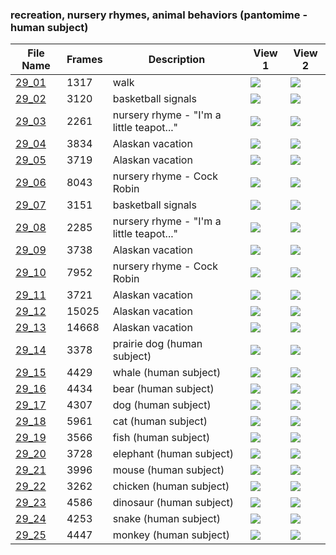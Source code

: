 ### recreation, nursery rhymes, animal behaviors (pantomime - human subject)
|File Name|Frames|Description|View 1|View 2|
|-|-|-|-|-|
|[29_01](https://github.com/Shriinivas/cmubvh/raw/main/Sequence-020-029/29/Data/29_01.zip)|1317|walk|<img src="https://github.com/Shriinivas/cmubvhgifs/blob/main/Sequence-020-029/29/29_01_0.gif"/>|<img src="https://github.com/Shriinivas/cmubvhgifs/blob/main/Sequence-020-029/29/29_01_1.gif"/>|
|[29_02](https://github.com/Shriinivas/cmubvh/raw/main/Sequence-020-029/29/Data/29_02.zip)|3120|basketball signals|<img src="https://github.com/Shriinivas/cmubvhgifs/blob/main/Sequence-020-029/29/29_02_0.gif"/>|<img src="https://github.com/Shriinivas/cmubvhgifs/blob/main/Sequence-020-029/29/29_02_1.gif"/>|
|[29_03](https://github.com/Shriinivas/cmubvh/raw/main/Sequence-020-029/29/Data/29_03.zip)|2261|nursery rhyme - "I'm a little teapot..."|<img src="https://github.com/Shriinivas/cmubvhgifs/blob/main/Sequence-020-029/29/29_03_0.gif"/>|<img src="https://github.com/Shriinivas/cmubvhgifs/blob/main/Sequence-020-029/29/29_03_1.gif"/>|
|[29_04](https://github.com/Shriinivas/cmubvh/raw/main/Sequence-020-029/29/Data/29_04.zip)|3834|Alaskan vacation|<img src="https://github.com/Shriinivas/cmubvhgifs/blob/main/Sequence-020-029/29/29_04_0.gif"/>|<img src="https://github.com/Shriinivas/cmubvhgifs/blob/main/Sequence-020-029/29/29_04_1.gif"/>|
|[29_05](https://github.com/Shriinivas/cmubvh/raw/main/Sequence-020-029/29/Data/29_05.zip)|3719|Alaskan vacation|<img src="https://github.com/Shriinivas/cmubvhgifs/blob/main/Sequence-020-029/29/29_05_0.gif"/>|<img src="https://github.com/Shriinivas/cmubvhgifs/blob/main/Sequence-020-029/29/29_05_1.gif"/>|
|[29_06](https://github.com/Shriinivas/cmubvh/raw/main/Sequence-020-029/29/Data/29_06.zip)|8043|nursery rhyme - Cock Robin|<img src="https://github.com/Shriinivas/cmubvhgifs/blob/main/Sequence-020-029/29/29_06_0.gif"/>|<img src="https://github.com/Shriinivas/cmubvhgifs/blob/main/Sequence-020-029/29/29_06_1.gif"/>|
|[29_07](https://github.com/Shriinivas/cmubvh/raw/main/Sequence-020-029/29/Data/29_07.zip)|3151|basketball signals|<img src="https://github.com/Shriinivas/cmubvhgifs/blob/main/Sequence-020-029/29/29_07_0.gif"/>|<img src="https://github.com/Shriinivas/cmubvhgifs/blob/main/Sequence-020-029/29/29_07_1.gif"/>|
|[29_08](https://github.com/Shriinivas/cmubvh/raw/main/Sequence-020-029/29/Data/29_08.zip)|2285|nursery rhyme - "I'm a little teapot..."|<img src="https://github.com/Shriinivas/cmubvhgifs/blob/main/Sequence-020-029/29/29_08_0.gif"/>|<img src="https://github.com/Shriinivas/cmubvhgifs/blob/main/Sequence-020-029/29/29_08_1.gif"/>|
|[29_09](https://github.com/Shriinivas/cmubvh/raw/main/Sequence-020-029/29/Data/29_09.zip)|3738|Alaskan vacation|<img src="https://github.com/Shriinivas/cmubvhgifs/blob/main/Sequence-020-029/29/29_09_0.gif"/>|<img src="https://github.com/Shriinivas/cmubvhgifs/blob/main/Sequence-020-029/29/29_09_1.gif"/>|
|[29_10](https://github.com/Shriinivas/cmubvh/raw/main/Sequence-020-029/29/Data/29_10.zip)|7952|nursery rhyme - Cock Robin|<img src="https://github.com/Shriinivas/cmubvhgifs/blob/main/Sequence-020-029/29/29_10_0.gif"/>|<img src="https://github.com/Shriinivas/cmubvhgifs/blob/main/Sequence-020-029/29/29_10_1.gif"/>|
|[29_11](https://github.com/Shriinivas/cmubvh/raw/main/Sequence-020-029/29/Data/29_11.zip)|3721|Alaskan vacation|<img src="https://github.com/Shriinivas/cmubvhgifs/blob/main/Sequence-020-029/29/29_11_0.gif"/>|<img src="https://github.com/Shriinivas/cmubvhgifs/blob/main/Sequence-020-029/29/29_11_1.gif"/>|
|[29_12](https://github.com/Shriinivas/cmubvh/raw/main/Sequence-020-029/29/Data/29_12.zip)|15025|Alaskan vacation|<img src="https://github.com/Shriinivas/cmubvhgifs/blob/main/Sequence-020-029/29/29_12_0.gif"/>|<img src="https://github.com/Shriinivas/cmubvhgifs/blob/main/Sequence-020-029/29/29_12_1.gif"/>|
|[29_13](https://github.com/Shriinivas/cmubvh/raw/main/Sequence-020-029/29/Data/29_13.zip)|14668|Alaskan vacation|<img src="https://github.com/Shriinivas/cmubvhgifs/blob/main/Sequence-020-029/29/29_13_0.gif"/>|<img src="https://github.com/Shriinivas/cmubvhgifs/blob/main/Sequence-020-029/29/29_13_1.gif"/>|
|[29_14](https://github.com/Shriinivas/cmubvh/raw/main/Sequence-020-029/29/Data/29_14.zip)|3378|prairie dog (human subject)|<img src="https://github.com/Shriinivas/cmubvhgifs/blob/main/Sequence-020-029/29/29_14_0.gif"/>|<img src="https://github.com/Shriinivas/cmubvhgifs/blob/main/Sequence-020-029/29/29_14_1.gif"/>|
|[29_15](https://github.com/Shriinivas/cmubvh/raw/main/Sequence-020-029/29/Data/29_15.zip)|4429|whale (human subject)|<img src="https://github.com/Shriinivas/cmubvhgifs/blob/main/Sequence-020-029/29/29_15_0.gif"/>|<img src="https://github.com/Shriinivas/cmubvhgifs/blob/main/Sequence-020-029/29/29_15_1.gif"/>|
|[29_16](https://github.com/Shriinivas/cmubvh/raw/main/Sequence-020-029/29/Data/29_16.zip)|4434|bear (human subject)|<img src="https://github.com/Shriinivas/cmubvhgifs/blob/main/Sequence-020-029/29/29_16_0.gif"/>|<img src="https://github.com/Shriinivas/cmubvhgifs/blob/main/Sequence-020-029/29/29_16_1.gif"/>|
|[29_17](https://github.com/Shriinivas/cmubvh/raw/main/Sequence-020-029/29/Data/29_17.zip)|4307|dog (human subject)|<img src="https://github.com/Shriinivas/cmubvhgifs/blob/main/Sequence-020-029/29/29_17_0.gif"/>|<img src="https://github.com/Shriinivas/cmubvhgifs/blob/main/Sequence-020-029/29/29_17_1.gif"/>|
|[29_18](https://github.com/Shriinivas/cmubvh/raw/main/Sequence-020-029/29/Data/29_18.zip)|5961|cat (human subject)|<img src="https://github.com/Shriinivas/cmubvhgifs/blob/main/Sequence-020-029/29/29_18_0.gif"/>|<img src="https://github.com/Shriinivas/cmubvhgifs/blob/main/Sequence-020-029/29/29_18_1.gif"/>|
|[29_19](https://github.com/Shriinivas/cmubvh/raw/main/Sequence-020-029/29/Data/29_19.zip)|3566|fish (human subject)|<img src="https://github.com/Shriinivas/cmubvhgifs/blob/main/Sequence-020-029/29/29_19_0.gif"/>|<img src="https://github.com/Shriinivas/cmubvhgifs/blob/main/Sequence-020-029/29/29_19_1.gif"/>|
|[29_20](https://github.com/Shriinivas/cmubvh/raw/main/Sequence-020-029/29/Data/29_20.zip)|3728|elephant (human subject)|<img src="https://github.com/Shriinivas/cmubvhgifs/blob/main/Sequence-020-029/29/29_20_0.gif"/>|<img src="https://github.com/Shriinivas/cmubvhgifs/blob/main/Sequence-020-029/29/29_20_1.gif"/>|
|[29_21](https://github.com/Shriinivas/cmubvh/raw/main/Sequence-020-029/29/Data/29_21.zip)|3996|mouse (human subject)|<img src="https://github.com/Shriinivas/cmubvhgifs/blob/main/Sequence-020-029/29/29_21_0.gif"/>|<img src="https://github.com/Shriinivas/cmubvhgifs/blob/main/Sequence-020-029/29/29_21_1.gif"/>|
|[29_22](https://github.com/Shriinivas/cmubvh/raw/main/Sequence-020-029/29/Data/29_22.zip)|3262|chicken (human subject)|<img src="https://github.com/Shriinivas/cmubvhgifs/blob/main/Sequence-020-029/29/29_22_0.gif"/>|<img src="https://github.com/Shriinivas/cmubvhgifs/blob/main/Sequence-020-029/29/29_22_1.gif"/>|
|[29_23](https://github.com/Shriinivas/cmubvh/raw/main/Sequence-020-029/29/Data/29_23.zip)|4586|dinosaur (human subject)|<img src="https://github.com/Shriinivas/cmubvhgifs/blob/main/Sequence-020-029/29/29_23_0.gif"/>|<img src="https://github.com/Shriinivas/cmubvhgifs/blob/main/Sequence-020-029/29/29_23_1.gif"/>|
|[29_24](https://github.com/Shriinivas/cmubvh/raw/main/Sequence-020-029/29/Data/29_24.zip)|4253|snake (human subject)|<img src="https://github.com/Shriinivas/cmubvhgifs/blob/main/Sequence-020-029/29/29_24_0.gif"/>|<img src="https://github.com/Shriinivas/cmubvhgifs/blob/main/Sequence-020-029/29/29_24_1.gif"/>|
|[29_25](https://github.com/Shriinivas/cmubvh/raw/main/Sequence-020-029/29/Data/29_25.zip)|4447|monkey (human subject)|<img src="https://github.com/Shriinivas/cmubvhgifs/blob/main/Sequence-020-029/29/29_25_0.gif"/>|<img src="https://github.com/Shriinivas/cmubvhgifs/blob/main/Sequence-020-029/29/29_25_1.gif"/>|
